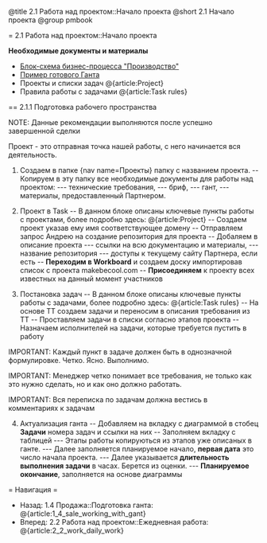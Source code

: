 @title 2.1 Работа над проектом::Начало проекта
@short 2.1 Начало проекта
@group pmbook

= 2.1 Работа над проектом::Начало проекта

**Необходимые документы и материалы**
- [Блок-схема бизнес-процесса "Производство"](https://dl.dropboxusercontent.com/u/9235556/makebecool/businesDiagramm/%D0%91%D0%B8%D0%B7%D0%BD%D0%B5%D1%81%20%D0%9F%D1%80%D0%BE%D1%86%D0%B5%D1%81%D1%81%20-%20%D0%9F%D1%80%D0%BE%D0%B8%D0%B7%D0%B2%D0%BE%D0%B4%D1%81%D1%82%D0%B2%D0%BE.html)
- [Пример готового Ганта](https://docs.google.com/spreadsheets/d/1r2jmdb5lWbak5eSXuLr_cSe5LdUA08qg2dp5tnvDpLw/edit#gid=1992173626&vpid=E2)
- Проекты и списки задач @{article:Project}
- Правила работы с задачами @{article:Task rules}

== 2.1.1 Подготовка рабочего пространства

NOTE: Данные рекомендации выполняются после успешно завершенной сделки

Проект - это отправная точка нашей работы, с него начинается вся деятельность.

1. Создаем в папке  {nav name=Проекты} папку с названием проекта.
-- Копируем в эту папку все необходимые документы для работы над проектом:
--- технические требования,
--- бриф,
--- гант,
--- материалы, предоставленный Партнером.

2. Проект в Task
-- В данном блоке описаны ключевые пункты работы с проектами, более подробно здесь: @{article:Project}
-- Создаем проект указав ему имя соответствующее домену
-- Отправляем запрос Андрею на создание репозитория для проекта
-- Добаляем в описание проекта
--- ссылки на всю документацию и материалы,
--- название репозитория
--- доступы к текущему сайту Партнера, если есть
-- **Переходим в Workboard** и создаем доску импортировав список с проекта makebecool.com
-- **Присоединяем** к проекту всех известных на данный момент участников

3. Постановка задач
-- В данном блоке описаны ключевые пункты работы с задачами, более подробно здесь: @{article:Task rules}
-- На основе ТТ создаем задачи и переносим в описания требования из ТТ
-- Проставляем задачи в списки согласно этапов проекта
-- Назначаем исполнителей на задачи, которые требуется пустить в работу

IMPORTANT: Каждый пункт в задаче должен быть в однозначной формулировке. Четко. Ясно. Выполнимо.

IMPORTANT: Менеджер четко понимает все требования, не только как это нужно сделать, но и как оно должно работать.

IMPORTANT: Вся переписка по задачам должна вестись в комментариях к задачам

4. Актуализация ганта
-- Добавляем на вкладку с диаграммой в стобец **Задачи** номера задач и ссылки на них
-- Заполняем вкладку с таблицей
--- Этапы работы копируються из этапов уже описаных в ганте.
--- Далее заполняется планируемое начало, **первая дата** это число начала проекта.
--- Далее указывается **длительность выполнения задачи** в часах. Берется из оценки.
--- **Планируемое окончание**, заполняется на основе диаграммы

= Навигация =
- Назад: 1.4 Продажа::Подготовка ганта: @{article:1_4_sale_working_with_gant}
- Вперед: 2.2 Работа над проектом::Ежедневная работа: @{article:2_2_work_daily_work}